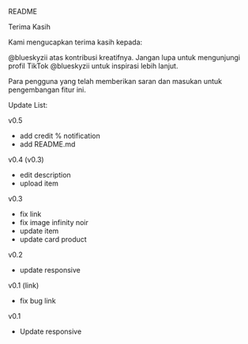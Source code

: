 README

Terima Kasih

Kami mengucapkan terima kasih kepada:

@blueskyzii atas kontribusi kreatifnya. Jangan lupa untuk mengunjungi profil TikTok @blueskyzii untuk inspirasi lebih lanjut.

Para pengguna yang telah memberikan saran dan masukan untuk pengembangan fitur ini.

Update List:

v0.5
- add credit % notification
- add README.md

v0.4 (v0.3)
- edit description
- upload item

v0.3
- fix link
- fix image infinity noir
- update item
- update card product

v0.2 
- update responsive

v0.1 (link)
- fix bug link

v0.1
- Update responsive
